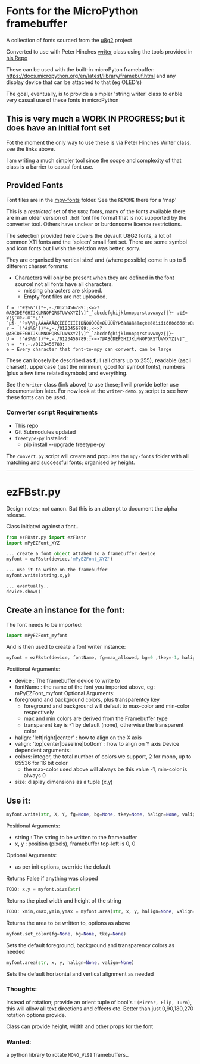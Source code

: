 # Fonts for the MicroPython framebuffer

A collection of fonts sourced from the [u8g2](https://github.com/olikraus/u8g2) project

Converted to use with Peter Hinches [writer](https://github.com/peterhinch/micropython-font-to-py/tree/master/writer) class using the tools provided in [his Repo](https://github.com/peterhinch/micropython-font-to-py)

These can be used with the built-in microPyton framebuffer: https://docs.micropython.org/en/latest/library/framebuf.html and any display device that can be attached to that (eg OLED's)

The goal, eventually, is to provide a simpler 'string writer' class to enble very casual use of these fonts in microPython

## This is very much a WORK IN PROGRESS; but it does have an initial font set

Fot the moment the only way to use these is via Peter Hinches Writer class, see the links above.

I am writing a much simpler tool since the scope and complexity of that class is a barrier to casual font use.

## Provided Fonts

Font files are in the [mpy-fonts](mpy_fonts) folder. See the `README` there for a 'map'

This is a *restricted* set of the `U8G2` fonts, many of the fonts available there are in an older version of `.bdf` font file format that is not supported by the converter tool. Others have unclear or burdonsome licence restrictions.

The selection provided here covers the devault U8G2 fonts, a lot of common X11 fonts and the 'spleen' small font set. There are some symbol and icon fonts but I wish the selction was better, sorry.

They are organised by vertical size! and (where possible) come in up to 5 different charset formats:
* Characters will only be present when they are defined in the font source! not all fonts have all characters.
  * missing characters are skipped.
  * Empty font files are not uploaded.

```
f = !"#$%&'()*+,-./0123456789:;<=>?@ABCDEFGHIJKLMNOPQRSTUVWXYZ[\]^_`abcdefghijklmnopqrstuvwxyz{|}~ ¡¢£¤¥¦§¨©ª«¬­®¯°±²³´µ¶·¸¹º»¼½¾¿ÀÁÂÃÄÅÆÇÈÉÊËÌÍÎÏÐÑÒÓÔÕÖ×ØÙÚÛÜÝÞßàáâãäåæçèéêëìíîïðñòóôõö÷øùúûüýþÿ
r =  !"#$%&'()*+,-./0123456789:;<=>?@ABCDEFGHIJKLMNOPQRSTUVWXYZ[\]^_`abcdefghijklmnopqrstuvwxyz{|}~
U =  !"#$%&'()*+,-./0123456789:;<=>?@ABCDEFGHIJKLMNOPQRSTUVWXYZ[\]^_
n =  *+,-./0123456789:
e = Every character that font-to-mpy can convert, can be large
```
These can loosely be described as **f**ull (all chars up to 255), **r**eadable (ascii charset), **u**ppercase (just the minimum, good for symbol fonts), **n**umbers (plus a few time related symbols) and **e**verything.

See the `Writer` class (link above) to use these; I will provide better use documentation later. For now look at the `writer-demo.py` script to see how these fonts can be used.

### Converter script Requirements
* This repo
* Git Submodules updated
* `freetype-py` installed:
  * pip install --upgrade freetype-py

The `convert.py` script will create and populate the `mpy-fonts` folder with all matching and successful fonts; organised by height.

-----------------------------------------------------------------------------------------------------------------------------

# ezFBstr.py

Design notes; not canon. But this is an attempt to document the alpha release.

Class initiated against a font..

```python
from ezFBstr.py import ezFBstr
import mPyEZFont_XYZ

... create a font object attahed to a framebuffer device
myfont = ezFBstr(device,'mPyEZFont_XYZ')

... use it to write on the framebuffer
myfont.write(string,x,y)

... eventually..
device.show()
```

## Create an instance for the font:

The font needs to be imported:

```python
import mPyEZFont_myfont
```

And is then used to create a font writer instance:

```python
myfont = ezFBstr(device, fontName, fg=max_allowed, bg=0 ,tkey=-1, halign='left', valign='top', colors=?, size=(?,?))
```
Positional Arguments:
* device : The framebuffer device to write to
* fontName : the name of the font you imported above, eg: mPyEZFont_myfont
Optional Arguments:
* foreground and background colors, plus transparentcy key
  * foreground and background will default to max-color and min-color respectively
  * max and min colors are derived from the Framebuffer type
  * transparent key is -1 by default (none), otherwise the transparent color
* halign: 'left|right|center' : how to align on the X axis
* valign: 'top|center|baseline|bottom' : how to align on Y axis
Device dependent arguments:
* colors: integer, the total number of colors we support, 2 for mono, up to 65536 for 16 bit color
  * the max-color used above will always be this value -1, min-color is always 0
* size: display dimensions as a tuple (x,y)

## Use it:

```python
myfont.write(str, X, Y, fg=None, bg=None, tkey=None, halign=None, valign=None)
```
Positional Arguments:
* string : The string to be written to the framebuffer
* x, y : position (pixels), framebuffer top-left is 0, 0

Optional Arguments:
* as per init options, override the default.

Returns False if anything was clipped

```python
TODO: x,y = myfont.size(str)
```
Returns the pixel width and height of the string

```python
TODO: xmin,xmax,ymin,ymax = myfont.area(str, x, y, halign=None, valign=None)
```
Returns the area to be written to, options as above

```python
myfont.set_color(fg=None, bg=None, tkey=None)
```
Sets the default foreground, background and transparency colors as needed

```python
myfont.area(str, x, y, halign=None, valign=None)
```
Sets the default horizontal and vertical alignment as needed

### Thoughts:

Instead of rotation; provide an orient tuple of bool's : `(Mirror, Flip, Turn)`, this will allow all text directions and effects etc. Better than just 0,90,180,270 rotation options provide.

Class can provide height, width and other props for the font

### Wanted:
a python library to rotate `MONO_VLSB` framebuffers..
